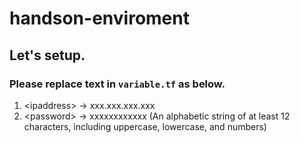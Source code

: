 # handson-enviroment

## Let's setup.
### Please replace text in `variable.tf` as below.
1. \<ipaddress\> -> xxx.xxx.xxx.xxx
1. \<password\>  -> xxxxxxxxxxxx (An alphabetic string of at least 12 characters, including uppercase, lowercase, and numbers)
